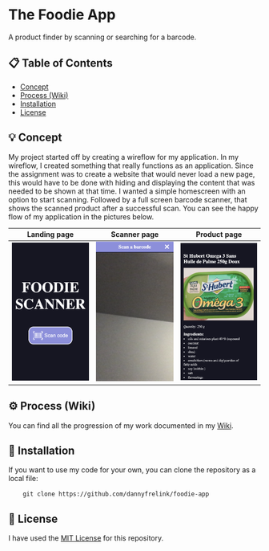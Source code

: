# The Foodie App

A product finder by scanning or searching for a barcode.

## 📋 Table of Contents

* [Concept](https://github.com/dannyfrelink/foodie-app#-concept)
* [Process (Wiki)](https://github.com/dannyfrelink/foodie-app#%EF%B8%8F-process-wiki)
* [Installation](https://github.com/dannyfrelink/foodie-app#-installation)
* [License](https://github.com/dannyfrelink/foodie-app#-license)

## 💡 Concept

My project started off by creating a wireflow for my application. In my wireflow, I created something that really functions as an application. Since the assignment was to create a website that would never load a new page, this would have to be done with hiding and displaying the content that was needed to be shown at that time. I wanted a simple homescreen with an option to start scanning. Followed by a full screen barcode scanner, that shows the scanned product after a successful scan. You can see the happy flow of my application in the pictures below.

Landing page               |  Scanner page             | Product page
:-------------------------:|:-------------------------:|:-------------------------:
![Landing page](https://github.com/dannyfrelink/foodie-app/blob/main/images/progression-wiki1.png)  |  ![Scanner page](https://github.com/dannyfrelink/foodie-app/blob/main/images/progression-wiki2.png)  |  ![Product page](https://github.com/dannyfrelink/foodie-app/blob/main/images/progression-wiki5.png)

## ⚙️ Process (Wiki)

You can find all the progression of my work documented in my [Wiki](https://github.com/dannyfrelink/foodie-app/wiki/Progression).

## 🔧 Installation

If you want to use my code for your own, you can clone the repository as a local file:

```
    git clone https://github.com/dannyfrelink/foodie-app
```

## 📄 License

I have used the [MIT License](https://github.com/dannyfrelink/foodie-app/blob/main/LICENSE) for this repository.